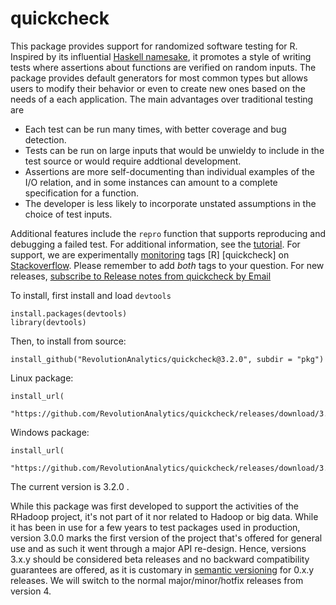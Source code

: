 

quickcheck
==========

This package provides support for randomized  software testing for R. Inspired by its influential [Haskell namesake](http://www.eecs.northwestern.edu/~robby/courses/395-495-2009-fall/quick.pdf), it promotes a style of writing tests where assertions about functions are verified on random inputs. The package provides default generators for most common types but allows users to modify their behavior or even to create new ones based on the needs of a each application. The main advantages over traditional testing are

 * Each test can be run many times, with better coverage and bug detection.
 * Tests can be run on large inputs that would be unwieldy to include in the test source or would require addtional development.
 * Assertions are more self-documenting than individual examples of the I/O relation, and in some instances can amount to a complete specification for a function.
 * The developer is less likely to incorporate unstated assumptions in the choice of test inputs.

Additional features include the `repro` function that supports reproducing and debugging a failed test. For additional information, see the [tutorial](docs/tutorial.md). For support, we are experimentally [monitoring](http://stackoverflow.com/questions/tagged/r+quickcheck) tags [R] [quickcheck] on [Stackoverflow](http://stackoverflow.com). Please remember to add *both* tags to your question. For new releases, <a href="https://feedburner.google.com/fb/a/mailverify?uri=ReleaseNotesFromQuickcheck&amp;loc=en_US">subscribe to Release notes from quickcheck by Email</a>

To install, first install and load `devtools`

```
install.packages(devtools)
library(devtools)
```



Then, to install from source:

```
install_github("RevolutionAnalytics/quickcheck@3.2.0", subdir = "pkg")
```

Linux package:

```
install_url(
  "https://github.com/RevolutionAnalytics/quickcheck/releases/download/3.2.0/quickcheck_3.2.0.tar.gz")
```

Windows package:

```
install_url(
  "https://github.com/RevolutionAnalytics/quickcheck/releases/download/3.2.0/quickcheck_3.2.0.zip")
```

The current version is 3.2.0 .

While this package was first developed to support the activities of the RHadoop project, it's not part of it nor related to Hadoop or big data. While it has been in use for a few years to test packages used in production, version 3.0.0 marks the first version of the project that's offered for general use and as such it went through a major API re-design. Hence, versions 3.x.y should be considered beta  releases and no backward compatibility guarantees are offered, as it is customary in [semantic versioning](http://semver.org) for 0.x.y releases. We will switch to the normal major/minor/hotfix releases from version 4.
